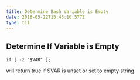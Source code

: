 ```yaml
---
title: Determine Bash Variable is Empty
date: 2018-05-22T15:45:10.577Z
type: til
---
```

Determine If Variable is Empty
---

`if [ -z "$VAR" ];`

will return true if $VAR is unset or set to empty string

